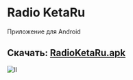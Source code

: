 # Radio KetaRu
Приложение для Android

## Скачать: [RadioKetaRu.apk](https://github.com/lisikme/live.ketaru.com/releases/download/Stable/RadioKetaRu.apk)

![ll](https://github.com/lisikme/live.ketaru.com/blob/main/Screenshot_2023-11-08-04-17-12-759.jpg)
